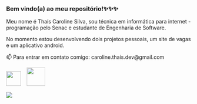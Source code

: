 <h3>Bem vindo(a) ao meu repositório!✨✨✨</h3>

<p>Meu nome é Thaís Caroline Silva, sou técnica em informática para internet - programação pelo Senac e estudante de Engenharia de Software.</p>
<p>No momento estou desenvolvendo dois projetos pessoais, um site de vagas e um aplicativo android.</p

<p>📫 Para entrar em contato comigo: caroline.thais.dev@gmail.com </p>

<!--Links para linkedin e gmail:-->
<p><a href="https://www.linkedin.com/in/thais-caroline-silva/" rel="nofollow"><img src="https://cdn-icons-png.flaticon.com/512/1400/1400486.png" height="40em" target="_blank"></a>
&nbsp;&nbsp;
<a href="mailto:caroline.thais.dev@gmail.com"><img src="https://cdn-icons.flaticon.com/png/512/2671/premium/2671915.png?token=exp=1650032237~hmac=2004531f2084eec434306a2a39f2b371" height="50em" target="_blank"></a></p>

<!--Most used languages -->
<a href="https://github.com/anuraghazra/github-readme-stats">
  <img align="center" src="https://github-readme-stats.vercel.app/api/top-langs/?username=caroline-thais&theme=aura&hide=html&layout=compact&langs_count=6"/>
</a>

<!--
<img src="https://cdn-icons-png.flaticon.com/512/919/919825.png" src="https://cdn-icons-png.flaticon.com/512/919/919828.png" height="40em"></p>
&nbsp;&nbsp;
<img src="https://cdn-icons-png.flaticon.com/512/919/919828.png" height="40em"></p>
&nbsp;&nbsp;
<img src="https://cdn-icons-png.flaticon.com/512/524/524545.png" height="40em"></p>
<img src="https://cdn-icons-png.flaticon.com/512/524/524554.png" height="40em"></p>
<img src="https://cdn-icons-png.flaticon.com/512/919/919836.png" height="40em"></p>-->


<!--Here are some ideas to get you started:

- 🔭 I’m currently working on ...
- 🌱 I’m currently learning ...
- 👯 I’m looking to collaborate on ...
- 🤔 I’m looking for help with ...
- 💬 Ask me about ...
- 📫 How to reach me: ...
- 😄 Pronouns: ...
- ⚡ Fun fact: ...
-->
